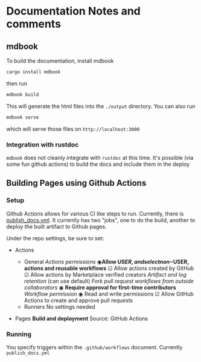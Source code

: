 # Documentation Notes and comments

## mdbook

To build the documentation, install mdbook

```bash
cargo install mdbook
```

then run

```bash
mdbook build
```

This will generate the html files into the `./output` directory. You can also run

```bash
mdbook serve
```

which will serve those files on `http://localhost:3000`

### Integration with rustdoc

`mdbook` does not cleanly integrate with `rustdoc` at this time. It's possible (via some fun github actions) to build the docs and include them in the deploy

## Building Pages using Github Actions

### Setup

Github Actions allows for various CI like steps to run. Currently, there is [publish_docs.yml](../.github/workflows/publish_docs.yml).
It currently has two "jobs", one to do the build, another to deploy the built artifact to Github pages.

Under the repo settings, be sure to set:

* Actions
  * General
    _Actions permissions_
    ◉**Allow $USER, and select non-$USER, actions and reusable workflows**
    ☑ Allow actions created by GitHub
    ☑ Allow actions by Marketplace verified creators
    _Artifact and log retention_
    (can use default)
    _Fork pull request workflows from outside collaborators_
    ◉ **Require approval for first-time contributors**
    _Workflow permission_
    ◉ Read and write permissions
    ☑ Allow GitHub Actions to create and approve pull requests
  * Runners
    No settings needed

* Pages
  **Build and deployment**
  Source: GitHub Actions

### Running

You specify triggers within the `.github/workflows` document. Currently `publish_docs.yml` 
